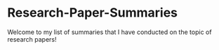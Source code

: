 # Research-Paper-Summaries
Welcome to my list of summaries that I have conducted on the topic of research papers!
